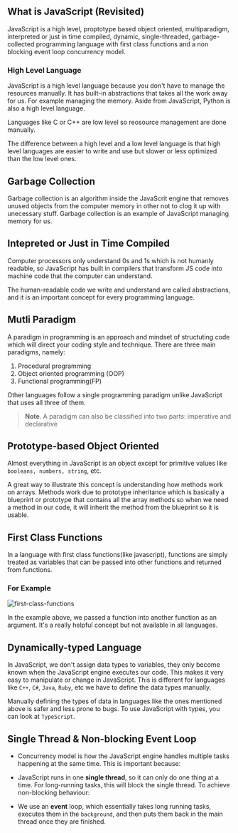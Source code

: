 ## What is JavaScript (Revisited)

JavaScript is a high level, proptotype based object oriented, multiparadigm, interpreted or just in time compiled, dynamic, single-threaded, garbage-collected programming language with first class functions and a non blocking event loop concurrency model.

### High Level Language

JavaScript is a high level language because you don't have to manage the resources manually. It has built-in abstractions that takes all the work away for us. For example managing the memory. Aside from JavaScript, Python is also a high level language.

Languages like C or C++ are low level so reosource management are done manually.

The difference between a high level and a low level language is that high level languages are easier to write and use but slower or less optimized than the low level ones.

## Garbage Collection

Garbage collection is an algorithm inside the JavaScrit engine that removes unused objects from the computer memory in other not to clog it up with unecessary stuff. Garbage collection is an example of JavaScript managing memory for us.

## Intepreted or Just in Time Compiled

Computer processors only understand 0s and 1s which is not humanly readable, so JavaScript has built in compilers that transform JS code into machine code that the computer can understand.

The human-readable code we write and understand are called abstractions, and it is an important concept for every programming language.

## Mutli Paradigm

A paradigm in programming is an approach and mindset of structuting code which will direct your coding style and technique. There are three main paradigms, namely:

1. Procedural programming
2. Object oriented programming (OOP)
3. Functional programming(FP)

Other languages follow a single programming paradigm unlike JavaScript that uses all three of them.

> **Note**.
> A paradigm can also be classified into two parts: imperative and declarative

## Prototype-based Object Oriented

Almost everything in JavaScript is an object except for primitive values like `booleans, numbers, string`, etc.

A great way to illustrate this concept is understanding how methods work on arrays. Methods work due to prototype inheritance which is basically a blueprint or prototype that contains all the array methods so when we need a method in our code, it will inherit the method from the blueprint so it is usable.

## First Class Functions

In a language with first class functions(like javascript), functions are simply treated as variables that can be passed into other functions and returned from functions.

### For Example

![first-class-functions](https://user-images.githubusercontent.com/62628408/199624970-abf000d5-0254-4975-9128-9954a9486732.png)

In the example above, we passed a function into another function as an argument. It's a really helpful concept but not available in all languages.

## Dynamically-typed Language

In JavaScript, we don't assign data types to variables, they only become known when the JavaScript engine executes our code. This makes it very easy to manipulate or change in JavaScript. This is different for languages like `C++`, `C#`, `Java`, `Ruby`, etc we have to define the data types manually.

Manually defining the types of data in languages like the ones mentioned above is safer and less prone to bugs. To use JavaScript with types, you can look at `TypeScript`.

## Single Thread & Non-blocking Event Loop

- Concurrency model is how the JavaScript engine handles multiple tasks happening at the same time. This is important because:

- JavaScript runs in one **single thread**, so it can only do one thing at a time. For long-running tasks, this will block the single thread. To achieve non-blocking behaviour:

- We use an **event** loop, which essentially takes long running tasks, executes them in the `background`, and then puts them back in the main thread once they are finished.
